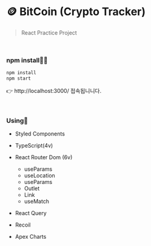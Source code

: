 # 🪙 BitCoin (Crypto Tracker)

> React Practice Project

<br />

### npm install🧚‍♂️

```bash
npm install
npm start
```

👉 http://localhost:3000/ 접속됩니니다.

<br />

### Using🥷

- Styled Components

- TypeScript(4v)
- React Router Dom (6v)
  - useParams
  - useLocation
  - useParams
  - Outlet
  - Link
  - useMatch
- React Query
- Recoil
- Apex Charts

<br />
